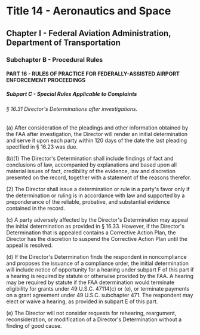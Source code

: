 
# Title 14 - Aeronautics and Space
## Chapter I - Federal Aviation Administration, Department of Transportation
### Subchapter B - Procedural Rules
#### PART 16 - RULES OF PRACTICE FOR FEDERALLY-ASSISTED AIRPORT ENFORCEMENT PROCEEDINGS
##### Subpart C - Special Rules Applicable to Complaints
###### § 16.31 Director's Determinations after investigations.

(a) After consideration of the pleadings and other information obtained by the FAA after investigation, the Director will render an initial determination and serve it upon each party within 120 days of the date the last pleading specified in § 16.23 was due.

(b)(1) The Director's Determination shall include findings of fact and conclusions of law, accompanied by explanations and based upon all material issues of fact, credibility of the evidence, law and discretion presented on the record, together with a statement of the reasons therefor.

(2) The Director shall issue a determination or rule in a party's favor only if the determination or ruling is in accordance with law and supported by a preponderance of the reliable, probative, and substantial evidence contained in the record.

(c) A party adversely affected by the Director's Determination may appeal the initial determination as provided in § 16.33. However, if the Director's Determination that is appealed contains a Corrective Action Plan, the Director has the discretion to suspend the Corrective Action Plan until the appeal is resolved.

(d) If the Director's Determination finds the respondent in noncompliance and proposes the issuance of a compliance order, the initial determination will include notice of opportunity for a hearing under subpart F of this part if a hearing is required by statute or otherwise provided by the FAA. A hearing may be required by statute if the FAA determination would terminate eligibility for grants under 49 U.S.C. 47114(c) or (e), or terminate payments on a grant agreement under 49 U.S.C. subchapter 471. The respondent may elect or waive a hearing, as provided in subpart E of this part.

(e) The Director will not consider requests for rehearing, reargument, reconsideration, or modification of a Director's Determination without a finding of good cause.
